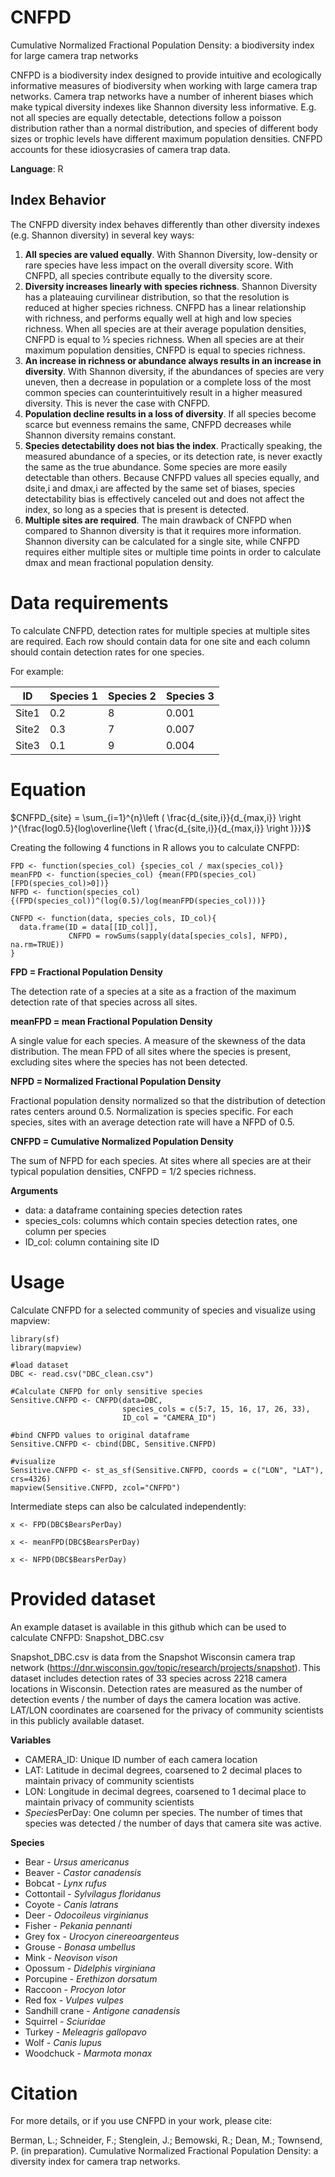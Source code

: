 # CNFPD 
Cumulative Normalized Fractional Population Density: a biodiversity index for large camera trap networks

CNFPD is a biodiversity index designed to provide intuitive and ecologically informative measures of biodiversity when working with large camera trap networks.
Camera trap networks have a number of inherent biases which make typical diversity indexes like Shannon diversity less informative. E.g. not all species are equally detectable, detections follow a poisson distribution rather than a normal distribution, and species of different body sizes or trophic levels have different maximum population densities. 
CNFPD accounts for these idiosycrasies of camera trap data.

**Language**: R



## Index Behavior
The CNFPD diversity index behaves differently than other diversity indexes (e.g. Shannon diversity) in several key ways:
1. **All species are valued equally**. With Shannon Diversity, low-density or rare species have less impact on the overall diversity score. With CNFPD, all species contribute equally to the diversity score.
2. **Diversity increases linearly with species richness**. Shannon Diversity has a plateauing curvilinear distribution, so that the resolution is reduced at higher species richness. CNFPD has a linear relationship with richness, and performs equally well at high and low species richness. When all species are at their average population densities, CNFPD is equal to ½ species richness. When all species are at their maximum population densities, CNFPD is equal to species richness. 
3. **An increase in richness or abundance always results in an increase in diversity**. With Shannon diversity, if the abundances of species are very uneven, then a decrease in population or a complete loss of the most common species can counterintuitively result in a higher measured diversity. This is never the case with CNFPD.
4. **Population decline results in a loss of diversity**. If all species become scarce but evenness remains the same, CNFPD decreases while Shannon diversity remains constant. 
5. **Species detectability does not bias the index**. Practically speaking, the measured abundance of a species, or its detection rate, is never exactly the same as the true abundance. Some species are more easily detectable than others. Because CNFPD values all species equally, and dsite,i and dmax,i are affected by the same set of biases, species detectability bias is effectively canceled out and does not affect the index, so long as a species that is present is detected. 
6. **Multiple sites are required**. The main drawback of CNFPD when compared to Shannon diversity is that it requires more information. Shannon diversity can be calculated for a single site, while CNFPD requires either multiple sites or multiple time points in order to calculate  dmax and mean fractional population density.



# Data requirements
To calculate CNFPD, detection rates for multiple species at multiple sites are required. 
Each row should contain data for one site and each column should contain detection rates for one species.

For example:

ID    | Species 1  | Species 2  | Species 3
----- | ---------- | ---------- | ---------
Site1 |  0.2       |  8         |  0.001
Site2 |  0.3       |  7         |  0.007
Site3 |  0.1       |  9         |  0.004




# Equation

$CNFPD_{site} = \sum_{i=1}^{n}\left ( \frac{d_{site,i}}{d_{max,i}} \right )^{\frac{log0.5}{log\overline{\left ( \frac{d_{site,i}}{d_{max,i}} \right )}}}$

Creating the following 4 functions in R allows you to calculate CNFPD:

```{r}
FPD <- function(species_col) {species_col / max(species_col)}
meanFPD <- function(species_col) {mean(FPD(species_col)[FPD(species_col)>0])}
NFPD <- function(species_col) {(FPD(species_col))^(log(0.5)/log(meanFPD(species_col)))}

CNFPD <- function(data, species_cols, ID_col){
  data.frame(ID = data[[ID_col]],
             CNFPD = rowSums(sapply(data[species_cols], NFPD), na.rm=TRUE))
}
```

**FPD = Fractional Population Density**

The detection rate of a species at a site as a fraction of the maximum detection rate of that species across all sites. 



**meanFPD = mean Fractional Population Density**

A single value for each species. A measure of the skewness of the data distribution. 
The mean FPD of all sites where the species is present, excluding sites where the species has not been detected.



**NFPD = Normalized Fractional Population Density**

Fractional population density normalized so that the distribution of detection rates centers around 0.5. 
Normalization is species specific. For each species, sites with an average detection rate will have a NFPD of 0.5. 



**CNFPD = Cumulative Normalized Population Density**

The sum of NFPD for each species. At sites where all species are at their typical population densities, CNFPD = 1/2 species richness.



**Arguments**
 + data:             a dataframe containing species detection rates
 + species_cols:     columns which contain species detection rates, one column per species
 + ID_col:           column containing site ID



# Usage

Calculate CNFPD for a selected community of species and visualize using mapview:

```{r}
library(sf)
library(mapview)

#load dataset
DBC <- read.csv("DBC_clean.csv")

#Calculate CNFPD for only sensitive species
Sensitive.CNFPD <- CNFPD(data=DBC, 
                         species_cols = c(5:7, 15, 16, 17, 26, 33), 
                         ID_col = "CAMERA_ID")

#bind CNFPD values to original dataframe
Sensitive.CNFPD <- cbind(DBC, Sensitive.CNFPD)

#visualize
Sensitive.CNFPD <- st_as_sf(Sensitive.CNFPD, coords = c("LON", "LAT"), crs=4326)
mapview(Sensitive.CNFPD, zcol="CNFPD")
```

Intermediate steps can also be calculated independently:

```{r}
x <- FPD(DBC$BearsPerDay)

x <- meanFPD(DBC$BearsPerDay)

x <- NFPD(DBC$BearsPerDay)
```


# Provided dataset

An example dataset is available in this github which can be used to calculate CNFPD: Snapshot_DBC.csv

Snapshot_DBC.csv is data from the Snapshot Wisconsin camera trap network (https://dnr.wisconsin.gov/topic/research/projects/snapshot). 
This dataset includes detection rates of 33 species across 2218 camera locations in Wisconsin.
Detection rates are measured as the number of detection events / the number of days the camera location was active.
LAT/LON coordinates are coarsened for the privacy of community scientists in this publicly available dataset.

**Variables**
  + CAMERA_ID: Unique ID number of each camera location
  +	LAT: Latitude in decimal degrees, coarsened to 2 decimal places to maintain privacy of community scientists
  +	LON: Longitude in decimal degrees, coarsened to 1 decimal place to maintain privacy of community scientists
  + *Species*PerDay: One column per species. The number of times that species was detected / the number of days that camera site was active.

**Species**
 + Bear - *Ursus americanus*
 + Beaver - *Castor canadensis*
 + Bobcat - *Lynx rufus*
 + Cottontail - *Sylvilagus floridanus*
 + Coyote - *Canis latrans*
 + Deer - *Odocoileus virginianus*
 + Fisher - *Pekania pennanti*
 + Grey fox - *Urocyon cinereoargenteus*
 + Grouse - *Bonasa umbellus*
 + Mink - *Neovison vison*
 + Opossum - *Didelphis virginiana*
 + Porcupine - *Erethizon dorsatum*
 + Raccoon - *Procyon lotor*
 + Red fox - *Vulpes vulpes*
 + Sandhill crane - *Antigone canadensis*
 + Squirrel - *Sciuridae*
 + Turkey - *Meleagris gallopavo*
 + Wolf - *Canis lupus*
 + Woodchuck - *Marmota monax*


# Citation

For more details, or if you use CNFPD in your work, please cite:

Berman, L.; Schneider, F.; Stenglein, J.; Bemowski, R.; Dean, M.; Townsend, P. (in preparation). Cumulative Normalized Fractional Population Density: a diversity index for camera trap networks. 





